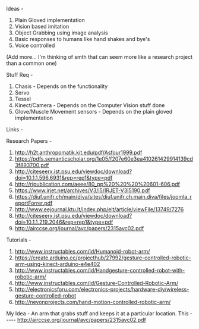 Ideas - 

1. Plain Gloved implementation
1. Vision based imitation
1. Object Grabbing using image analysis
1. Basic responses to humans like hand shakes and bye's
1. Voice controlled

(Add more... I'm thinking of smth that can seem more like a research project than a common one)

Stuff Req - 

1. Chasis - Depends on the functionality
1. Servo
1. Tessel
1. Kinect/Camera - Depends on the Computer Vision stuff done
1. Glove/Muscle Movement sensors - Depends on the plain gloved implementation


Links - 

Research Papers - 

1. http://h2t.anthropomatik.kit.edu/pdf/Asfour1999.pdf
1. https://pdfs.semanticscholar.org/1e05/f207e60e3ea410261429914139cd3f893700.pdf
1. http://citeseerx.ist.psu.edu/viewdoc/download?doi=10.1.1.596.6931&rep=rep1&type=pdf
1. http://ripublication.com/aeee/80_pp%20%20%20%20601-606.pdf
1. https://www.irjet.net/archives/V3/i5/IRJET-V3I5190.pdf
1. https://diuf.unifr.ch/main/diva/sites/diuf.unifr.ch.main.diva/files/joomla_reportForrer.pdf
1. http://www.eejournal.ktu.lt/index.php/elt/article/viewFile/13749/7276
1. http://citeseerx.ist.psu.edu/viewdoc/download?doi=10.1.1.219.2046&rep=rep1&type=pdf
1. http://airccse.org/journal/avc/papers/2315avc02.pdf


Tutorials - 

1. http://www.instructables.com/id/Humanoid-robot-arm/
1. https://create.arduino.cc/projecthub/27992/gesture-controlled-robotic-arm-using-kinect-arduino-e4e402
1. http://www.instructables.com/id/Handgesture-controlled-robot-with-robotic-arm/
1. http://www.instructables.com/id/Gesture-Controlled-Robotic-Arm/
1. http://electronicsforu.com/electronics-projects/hardware-diy/wireless-gesture-controlled-robot
1. http://nevonprojects.com/hand-motion-controlled-robotic-arm/



My Idea - An arm that grabs stuff and keeps it at a particular location.
This ----- http://airccse.org/journal/avc/papers/2315avc02.pdf
